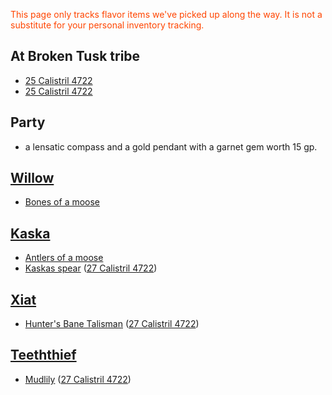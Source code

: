 <font style="color:orangered">This page only tracks flavor items we've picked up along the way. It is not a substitute for your personal inventory tracking.</font>

## At Broken Tusk tribe
- [25 Calistril 4722](questforthefrozenflame/docs/Playing-Notes/Session-1.md#25%20Calistril%204722)
- [25 Calistril 4722](questforthefrozenflame/docs/Playing-Notes/Session-1.md#25%20Calistril%204722)

## Party
-  a lensatic compass and a gold pendant with a garnet gem worth 15 gp.

## [Willow](questforthefrozenflame/docs/Backstory/Party-Members/Willow.md)
- [Bones of a moose](questforthefrozenflame/docs/Playing-Notes/Session-1.md#25%20Calistril%204722)

## [Kaska](questforthefrozenflame/docs/Backstory/Party-Members/Kaska.md)
- [Antlers of a moose](questforthefrozenflame/docs/Playing-Notes/Session-1.md#25%20Calistril%204722)
-  [Kaskas spear](questforthefrozenflame/docs/Backstory/Items/Kaskas-spear.md) ([27 Calistril 4722](questforthefrozenflame/docs/Playing-Notes/Session-2.md#27%20Calistril%204722))

## [Xiat](questforthefrozenflame/docs/Backstory/Party-Members/Xiat.md)
* [Hunter's Bane Talisman](questforthefrozenflame/docs/Backstory/Items/Hunters-Bane-Talisman.md) ([27 Calistril 4722](questforthefrozenflame/docs/Playing-Notes/Session-2.md#27%20Calistril%204722))

## [Teeththief](questforthefrozenflame/docs/Backstory/Party-Members/Teeththief.md)
* [Mudlily](questforthefrozenflame/docs/Backstory/Items/Mudlily.md)  ([27 Calistril 4722](questforthefrozenflame/docs/Playing-Notes/Session-2.md#27%20Calistril%204722))